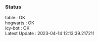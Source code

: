 ### Status


table : OK  
hogwarts : OK  
icy-bot : OK  
Latest Update : 2023-04-14 12:13:39.217211
